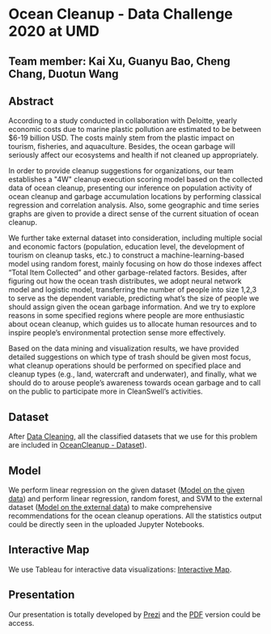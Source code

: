 # Ocean Cleanup - Data Challenge 2020 at UMD



## Team member: Kai Xu, Guanyu Bao, Cheng Chang, Duotun Wang





## Abstract

According to a study conducted in collaboration with Deloitte, yearly economic costs due to marine plastic pollution are estimated to be between $6-19 billion USD. The costs mainly stem from the plastic impact on tourism, fisheries, and aquaculture. Besides, the ocean garbage will seriously affect our ecosystems and health if not cleaned up appropriately.

In order to provide cleanup suggestions for organizations, our team establishes a "4W" cleanup execution scoring model based on the collected data of ocean cleanup, presenting our inference on population activity of ocean cleanup and garbage accumulation locations by performing classical regression and correlation analysis. Also, some geographic and time series graphs are given to provide a direct sense of the current situation of ocean cleanup.
	

We further take external dataset into consideration, including multiple social and economic factors (population, education level, the development of tourism on cleanup tasks, etc.) to construct a machine-learning-based model using random forest, mainly focusing on how do those indexes affect “Total Item Collected” and other garbage-related factors. Besides, after figuring out how the ocean trash distributes, we adopt neural network model and logistic model, transferring the number of people into size 1,2,3 to serve as the dependent variable, predicting what’s the size of people we should assign given the ocean garbage information. And we try to explore reasons in some specified regions where people are more enthusiastic about ocean cleanup, which guides us to allocate human resources and to inspire people’s environmental protection sense more effectively.
	

Based on the data mining and visualization results, we have provided detailed suggestions on which type of trash should be given most focus, what cleanup operations should be performed on specified place and cleanup types (e.g., land, watercraft and underwater), and finally, what we should do to arouse people’s awareness towards ocean garbage and to call on the public to participate more in CleanSwell’s activities.



## Dataset

After [Data Cleaning](https://github.com/Duotun/UMD-Data-Challenge-2020/blob/master/Code/OceanCleanup-DataCleaning.ipynb), all the classified datasets that we use for this problem are included in [OceanCleanup - Dataset](https://github.com/Duotun/UMD-Data-Challenge-2020/tree/master/OceanCleanup%20-%20DataSet)).



## Model

We perform linear regression on the given dataset ([Model on the given data](https://github.com/Duotun/UMD-Data-Challenge-2020/blob/master/Code/DataChallenge_Model.ipynb)) and perform linear regression, random forest, and SVM to the external dataset ([Model on the external data](https://github.com/Duotun/UMD-Data-Challenge-2020/blob/master/Code/DataChallenge_Model_Externel%20DataSet.ipynb)) to make comprehensive recommendations for the ocean cleanup operations. All the statistics output could be directly seen in the uploaded Jupyter Notebooks.



## Interactive Map

We use Tableau for interactive data visualizations: [Interactive Map](https://github.com/Duotun/UMD-Data-Challenge-2020/blob/master/Code/Book1.twb).



## Presentation

Our presentation is totally developed by [Prezi](https://prezi.com/view/ZKSyWnOMNEn0jUBzImpO/) and the [PDF](https://github.com/Duotun/UMD-Data-Challenge-2020/blob/master/Documentation/ArcGIS%20Online%20Documentation%20-%20UMD%20Libraries.pdf) version could be access.